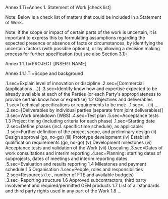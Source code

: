 Annex.1.Ti=Annex 1. Statement of Work [check list]

Note: Below is a check list of matters that could be included in a Statement of Work.

Note: if the scope or impact of certain parts of the work is uncertain, it is important to express this by formulating assumptions regarding the expected presence or absence of facts or circumstances, by identifying the uncertain factors (with possible options), or by allowing a decision making process for further specification (but see also Section 3.1):

Annex.1.1.Ti=PROJECT [INSERT NAME]

Annex.1.1.1.Ti=Scope and background

.1.sec=Explain level of innovation or discipline
.2.sec=[Commercial (applications …)]
.3.sec=Identify know how and expertise expected to be already available at each of the Parties (or each Party's appropriateness to provide certain know how or expertise)
1.2	Objectives and deliverables
.1.sec=Technical specifications or requirements to be met:
..1.sec=…
(ii)	…
.2.sec=[Deliverables by individual parties (separate from joint deliverables)]
.3.sec=Work breakdown (WBS)
.4.sec=Test plan
.5.sec=Acceptance tests
1.3	Project timing (including criteria for each phase)
.1.sec=Starting date
.2.sec=Define phases (incl. specific time schedule), as applicable:
..1.sec=Further definition of the project scope, and preliminary design
(ii)	Design approval (go, no-go)
(iii)	Prototype development
(iv)	Establish qualification requirements (go, no-go)
(v)	Development milestones
(vi)	Acceptance tests and validation of the Work
(vii)	Upscaling
.3.sec=Dates of work consultations and interim reporting
.4.sec=Planning: starting dates of subprojects, dates of meetings and interim reporting dates
.5.sec=Evaluation and results reporting
1.4	Milestones and payment schedule
1.5	Organisation
.1.sec=People, roles and responsibilities
.2.sec=Resources (i.e., number of FTE and available budgets) 
.3.sec=Reporting structure
1.6	Approved subcontractors, third party involvement and required/permitted OEM products
1.7	List of all standards and third party rights used in any part of the Work
1.8	…